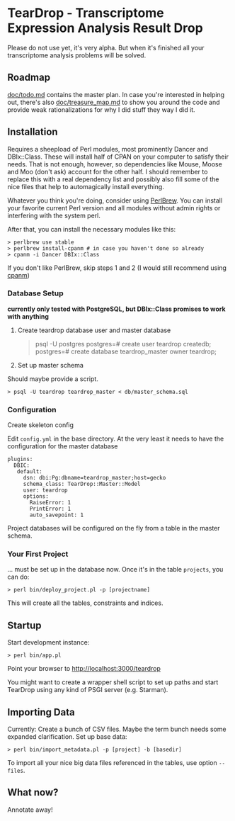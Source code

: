# TearDrop - Transcriptome Expression Analysis Result Drop

Please do not use yet, it's very alpha. But when it's finished all your
transcriptome analysis problems will be solved.

## Roadmap

[doc/todo.md](doc/todo.md) contains the master plan. In case you're interested
in helping out, there's also [doc/treasure_map.md](doc/treasure_map.md) to show
you around the code and provide weak rationalizations for why I did stuff they
way I did it.

## Installation

Requires a sheepload of Perl modules, most prominently Dancer and DBIx::Class.
These will install half of CPAN on your computer to satisfy their needs. That is
not enough, however, so dependencies like Mouse, Moose and Moo (don't ask)
account for the other half. I should remember to replace this with a real
dependency list and possibly also fill some of the nice files that help to
automagically install everything.

Whatever you think you're doing, consider using
[PerlBrew](http://perlbrew.pl/). You can install your favorite current Perl
version and all modules without admin rights or interfering with the system
perl.

After that, you can install the necessary modules like this:

    > perlbrew use stable
    > perlbrew install-cpanm # in case you haven't done so already
    > cpanm -i Dancer DBIx::Class

If you don't like PerlBrew, skip steps 1 and 2 (I would still recommend using [cpanm](http://search.cpan.org/~miyagawa/App-cpanminus-1.7016/lib/App/cpanminus.pm))


### Database Setup

**currently only tested with PostgreSQL, but DBIx::Class promises to work with anything**

1. Create teardrop database user and master database

     > psql -U postgres
     postgres=# create user teardrop createdb;
     postgres=# create database teardrop_master owner teardrop;

2. Set up master schema

Should maybe provide a script.

    > psql -U teardrop teardrop_master < db/master_schema.sql

### Configuration

Create skeleton config

Edit `config.yml` in the base directory. At the very least it needs to have the configuration for the master database

    plugins:
      DBIC:
       default:
         dsn: dbi:Pg:dbname=teardrop_master;host=gecko
         schema_class: TearDrop::Master::Model
         user: teardrop
         options:
           RaiseError: 1
           PrintError: 1
           auto_savepoint: 1

Project databases will be configured on the fly from a table in the master schema.

### Your First Project

... must be set up in the database now. Once it's in the table `projects`, you can do:

    > perl bin/deploy_project.pl -p [projectname]

This will create all the tables, constraints and indices.

## Startup

Start development instance:

    > perl bin/app.pl 

Point your browser to [http://localhost:3000/teardrop](http://localhost:3000/teardrop)

You might want to create a wrapper shell script to set up paths and start TearDrop using any kind of PSGI server (e.g. Starman).

## Importing Data

Currently: Create a bunch of CSV files. Maybe the term bunch needs some expanded clarification. Set up base data:

    > perl bin/import_metadata.pl -p [project] -b [basedir] 

To import all your nice big data files referenced in the tables, use option `--files`.

## What now?

Annotate away!
